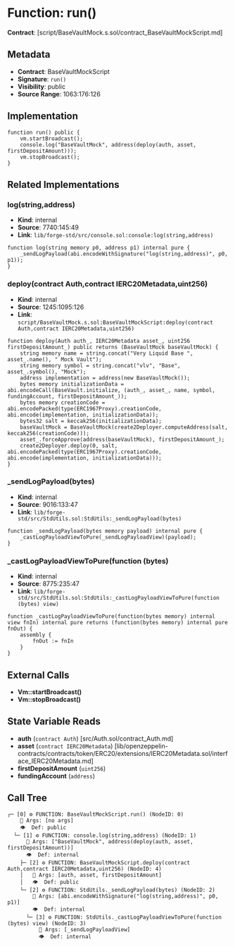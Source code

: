 # Function: run()

**Contract**: [script/BaseVaultMock.s.sol/contract_BaseVaultMockScript.md]

## Metadata

- **Contract**: BaseVaultMockScript
- **Signature**: `run()`
- **Visibility**: public
- **Source Range**: 1063:176:126

## Implementation

```solidity
function run() public {
    vm.startBroadcast();
    console.log("BaseVaultMock", address(deploy(auth, asset, firstDepositAmount)));
    vm.stopBroadcast();
}
```

## Related Implementations

### log(string,address)

- **Kind**: internal
- **Source**: 7740:145:49
- **Link**: `lib/forge-std/src/console.sol:console:log(string,address)`

```solidity
function log(string memory p0, address p1) internal pure {
    _sendLogPayload(abi.encodeWithSignature("log(string,address)", p0, p1));
}
```

### deploy(contract Auth,contract IERC20Metadata,uint256)

- **Kind**: internal
- **Source**: 1245:1095:126
- **Link**: `script/BaseVaultMock.s.sol:BaseVaultMockScript:deploy(contract Auth,contract IERC20Metadata,uint256)`

```solidity
function deploy(Auth auth_, IERC20Metadata asset_, uint256 firstDepositAmount_) public returns (BaseVaultMock baseVaultMock) {
    string memory name = string.concat("Very Liquid Base ", asset_.name(), " Mock Vault");
    string memory symbol = string.concat("vlv", "Base", asset_.symbol(), "Mock");
    address implementation = address(new BaseVaultMock());
    bytes memory initializationData = abi.encodeCall(BaseVault.initialize, (auth_, asset_, name, symbol, fundingAccount, firstDepositAmount_));
    bytes memory creationCode = abi.encodePacked(type(ERC1967Proxy).creationCode, abi.encode(implementation, initializationData));
    bytes32 salt = keccak256(initializationData);
    baseVaultMock = BaseVaultMock(create2Deployer.computeAddress(salt, keccak256(creationCode)));
    asset_.forceApprove(address(baseVaultMock), firstDepositAmount_);
    create2Deployer.deploy(0, salt, abi.encodePacked(type(ERC1967Proxy).creationCode, abi.encode(implementation, initializationData)));
}
```

### _sendLogPayload(bytes)

- **Kind**: internal
- **Source**: 9016:133:47
- **Link**: `lib/forge-std/src/StdUtils.sol:StdUtils:_sendLogPayload(bytes)`

```solidity
function _sendLogPayload(bytes memory payload) internal pure {
    _castLogPayloadViewToPure(_sendLogPayloadView)(payload);
}
```

### _castLogPayloadViewToPure(function (bytes)

- **Kind**: internal
- **Source**: 8775:235:47
- **Link**: `lib/forge-std/src/StdUtils.sol:StdUtils:_castLogPayloadViewToPure(function (bytes) view)`

```solidity
function _castLogPayloadViewToPure(function(bytes memory) internal view fnIn) internal pure returns (function(bytes memory) internal pure fnOut) {
    assembly {
        fnOut := fnIn
    }
}
```

## External Calls

- **Vm::startBroadcast()**
- **Vm::stopBroadcast()**

## State Variable Reads

- **auth** (`contract Auth`) [src/Auth.sol/contract_Auth.md]
- **asset** (`contract IERC20Metadata`) [lib/openzeppelin-contracts/contracts/token/ERC20/extensions/IERC20Metadata.sol/interface_IERC20Metadata.md]
- **firstDepositAmount** (`uint256`)
- **fundingAccount** (`address`)

## Call Tree

```
┌─ [0] ⚙️ FUNCTION: BaseVaultMockScript.run() (NodeID: 0)
    💬 Args: [no args]
    👁️  Def: public
  └─ [1] ⚙️ FUNCTION: console.log(string,address) (NodeID: 1)
      💬 Args: ["BaseVaultMock", address(deploy(auth, asset, firstDepositAmount))]
      👁️  Def: internal
    ├─ [2] ⚙️ FUNCTION: BaseVaultMockScript.deploy(contract Auth,contract IERC20Metadata,uint256) (NodeID: 4)
    │   💬 Args: [auth, asset, firstDepositAmount]
    │   👁️  Def: public
    └─ [2] ⚙️ FUNCTION: StdUtils._sendLogPayload(bytes) (NodeID: 2)
        💬 Args: [abi.encodeWithSignature("log(string,address)", p0, p1)]
        👁️  Def: internal
      └─ [3] ⚙️ FUNCTION: StdUtils._castLogPayloadViewToPure(function (bytes) view) (NodeID: 3)
          💬 Args: [_sendLogPayloadView]
          👁️  Def: internal
```

